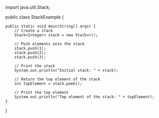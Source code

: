 import java.util.Stack;

public class StackExample {

    public static void main(String[] args) {
        // Create a stack
        Stack<Integer> stack = new Stack<>();

        // Push elements onto the stack
        stack.push(1);
        stack.push(2);
        stack.push(3);

        // Print the stack
        System.out.println("Initial stack: " + stack);

        // Return the top element of the stack
        int topElement = stack.peek();

        // Print the top element
        System.out.println("Top element of the stack: " + topElement);
    }
}
